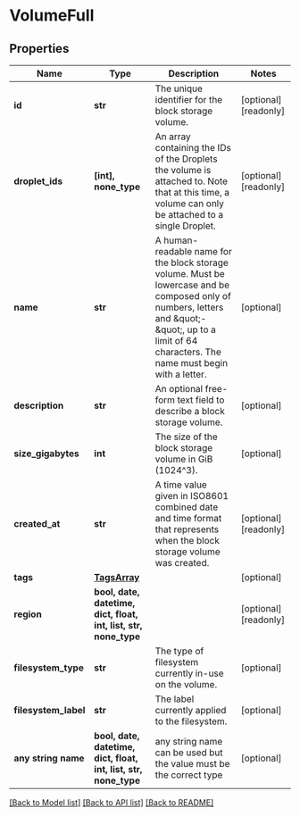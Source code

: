 # VolumeFull


## Properties
Name | Type | Description | Notes
------------ | ------------- | ------------- | -------------
**id** | **str** | The unique identifier for the block storage volume. | [optional] [readonly] 
**droplet_ids** | **[int], none_type** | An array containing the IDs of the Droplets the volume is attached to. Note that at this time, a volume can only be attached to a single Droplet. | [optional] [readonly] 
**name** | **str** | A human-readable name for the block storage volume. Must be lowercase and be composed only of numbers, letters and \&quot;-\&quot;, up to a limit of 64 characters. The name must begin with a letter. | [optional] 
**description** | **str** | An optional free-form text field to describe a block storage volume. | [optional] 
**size_gigabytes** | **int** | The size of the block storage volume in GiB (1024^3). | [optional] 
**created_at** | **str** | A time value given in ISO8601 combined date and time format that represents when the block storage volume was created. | [optional] [readonly] 
**tags** | [**TagsArray**](TagsArray.md) |  | [optional] 
**region** | **bool, date, datetime, dict, float, int, list, str, none_type** |  | [optional] [readonly] 
**filesystem_type** | **str** | The type of filesystem currently in-use on the volume. | [optional] 
**filesystem_label** | **str** | The label currently applied to the filesystem. | [optional] 
**any string name** | **bool, date, datetime, dict, float, int, list, str, none_type** | any string name can be used but the value must be the correct type | [optional]

[[Back to Model list]](../README.md#documentation-for-models) [[Back to API list]](../README.md#documentation-for-api-endpoints) [[Back to README]](../README.md)


